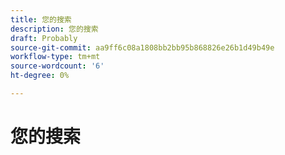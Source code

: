 ```yaml
---
title: 您的搜索
description: 您的搜索
draft: Probably
source-git-commit: aa9ff6c08a1808bb2bb95b868826e26b1d49b49e
workflow-type: tm+mt
source-wordcount: '6'
ht-degree: 0%

---
```


# 您的搜索

<!--
for `````` returned `````` result(s). {#results-heading}

[Previous](#) [Next](#) 
-->
